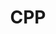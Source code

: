 ---
title: CPP
description: CPP coding
image: img.png

# Badge style
style:
    background: "#00E5EE"
    color: "#fff"
---